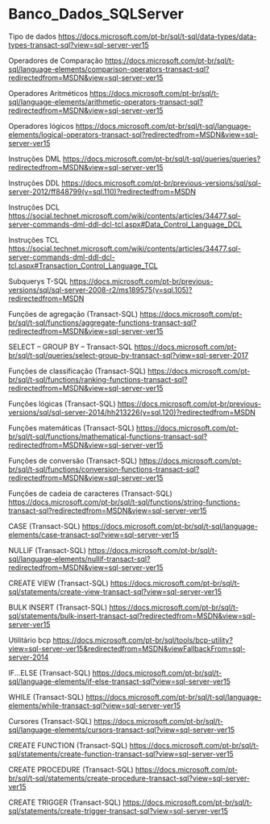 # Banco_Dados_SQLServer

Tipo de dados
https://docs.microsoft.com/pt-br/sql/t-sql/data-types/data-types-transact-sql?view=sql-server-ver15

Operadores de Comparação 
https://docs.microsoft.com/pt-br/sql/t-sql/language-elements/comparison-operators-transact-sql?redirectedfrom=MSDN&view=sql-server-ver15

Operadores Aritméticos
https://docs.microsoft.com/pt-br/sql/t-sql/language-elements/arithmetic-operators-transact-sql?redirectedfrom=MSDN&view=sql-server-ver15

Operadores lógicos
https://docs.microsoft.com/pt-br/sql/t-sql/language-elements/logical-operators-transact-sql?redirectedfrom=MSDN&view=sql-server-ver15

Instruções DML
https://docs.microsoft.com/pt-br/sql/t-sql/queries/queries?redirectedfrom=MSDN&view=sql-server-ver15

Instruções DDL
https://docs.microsoft.com/pt-br/previous-versions/sql/sql-server-2012/ff848799(v=sql.110)?redirectedfrom=MSDN

Instruções DCL
https://social.technet.microsoft.com/wiki/contents/articles/34477.sql-server-commands-dml-ddl-dcl-tcl.aspx#Data_Control_Language_DCL

Instruções TCL
https://social.technet.microsoft.com/wiki/contents/articles/34477.sql-server-commands-dml-ddl-dcl-tcl.aspx#Transaction_Control_Language_TCL

Subquerys T-SQL
https://docs.microsoft.com/pt-br/previous-versions/sql/sql-server-2008-r2/ms189575(v=sql.105)?redirectedfrom=MSDN

Funções de agregação (Transact-SQL)
https://docs.microsoft.com/pt-br/sql/t-sql/functions/aggregate-functions-transact-sql?redirectedfrom=MSDN&view=sql-server-ver15

SELECT – GROUP BY – Transact-SQL
https://docs.microsoft.com/pt-br/sql/t-sql/queries/select-group-by-transact-sql?view=sql-server-2017

Funções de classificação (Transact-SQL)
https://docs.microsoft.com/pt-br/sql/t-sql/functions/ranking-functions-transact-sql?redirectedfrom=MSDN&view=sql-server-ver15

Funções lógicas (Transact-SQL)
https://docs.microsoft.com/pt-br/previous-versions/sql/sql-server-2014/hh213226(v=sql.120)?redirectedfrom=MSDN

Funções matemáticas (Transact-SQL)
https://docs.microsoft.com/pt-br/sql/t-sql/functions/mathematical-functions-transact-sql?redirectedfrom=MSDN&view=sql-server-ver15

Funções de conversão (Transact-SQL)
https://docs.microsoft.com/pt-br/sql/t-sql/functions/conversion-functions-transact-sql?redirectedfrom=MSDN&view=sql-server-ver15

Funções de cadeia de caracteres (Transact-SQL)
https://docs.microsoft.com/pt-br/sql/t-sql/functions/string-functions-transact-sql?redirectedfrom=MSDN&view=sql-server-ver15

CASE (Transact-SQL)
https://docs.microsoft.com/pt-br/sql/t-sql/language-elements/case-transact-sql?view=sql-server-ver15

NULLIF (Transact-SQL)
https://docs.microsoft.com/pt-br/sql/t-sql/language-elements/nullif-transact-sql?redirectedfrom=MSDN&view=sql-server-ver15

CREATE VIEW (Transact-SQL)
https://docs.microsoft.com/pt-br/sql/t-sql/statements/create-view-transact-sql?view=sql-server-ver15

BULK INSERT (Transact-SQL)
https://docs.microsoft.com/pt-br/sql/t-sql/statements/bulk-insert-transact-sql?redirectedfrom=MSDN&view=sql-server-ver15

Utilitário bcp
https://docs.microsoft.com/pt-br/sql/tools/bcp-utility?view=sql-server-ver15&redirectedfrom=MSDN&viewFallbackFrom=sql-server-2014

IF...ELSE (Transact-SQL)
https://docs.microsoft.com/pt-br/sql/t-sql/language-elements/if-else-transact-sql?view=sql-server-ver15

WHILE (Transact-SQL)
https://docs.microsoft.com/pt-br/sql/t-sql/language-elements/while-transact-sql?view=sql-server-ver15

Cursores (Transact-SQL)
https://docs.microsoft.com/pt-br/sql/t-sql/language-elements/cursors-transact-sql?view=sql-server-ver15

CREATE FUNCTION (Transact-SQL)
https://docs.microsoft.com/pt-br/sql/t-sql/statements/create-function-transact-sql?view=sql-server-ver15

CREATE PROCEDURE (Transact-SQL)
https://docs.microsoft.com/pt-br/sql/t-sql/statements/create-procedure-transact-sql?view=sql-server-ver15

CREATE TRIGGER (Transact-SQL)
https://docs.microsoft.com/pt-br/sql/t-sql/statements/create-trigger-transact-sql?view=sql-server-ver15
